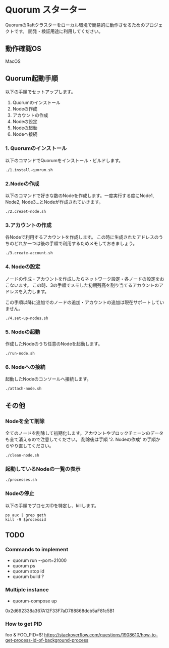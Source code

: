 # Quorum スターター

QuorumのRaftクラスターをローカル環境で簡易的に動作させるためのプロジェクトです。 開発・検証用途に利用してください。

## 動作確認OS

MacOS

## Quorum起動手順

以下の手順でセットアップします。

1. Quorumのインストール
2. Nodeの作成
3. アカウントの作成
4. Nodeの設定
5. Nodeの起動
6. Nodeへ接続

### 1. Quorumのインストール

以下のコマンドでQuorumをインストール・ビルドします。

```
./1.install-quorum.sh
```

### 2.Nodeの作成

以下のコマンドで好きな数のNodeを作成します。一度実行する度にNode1, Node2, Node3...とNodeが作成されていきます。

```
./2.creaet-node.sh
```

### 3.アカウントの作成

各Nodeで利用するアカウントを作成します。 この時に生成されたアドレスのうちのどれか一つは後の手順で利用するためメモしておきましょう。

```
./3.create-account.sh
```

### 4. Nodeの設定

ノードの作成・アカウントを作成したらネットワーク設定・各ノードの設定をおこないます。 この時、3の手順でメモした初期残高を割り当てるアカウントのアドレスを入力します。

この手順以降に追加でのノードの追加・アカウントの追加は現在サポートしていません。

```
./4.set-up-nodes.sh
```

### 5. Nodeの起動

作成したNodeのうち任意のNodeを起動します。

```
./run-node.sh
```

### 6. Nodeへの接続

起動したNodeのコンソールへ接続します。

```
./attach-node.sh
```

## その他

### Nodeを全て削除

全てのノードを削除して初期化します。アカウントやブロックチェーンのデータも全て消えるので注意してください。 削除後は手順 '2. Nodeの作成' の手順からやり直してください。

```
./clean-node.sh
```

### 起動しているNodeの一覧の表示

```
./processes.sh
```

### Nodeの停止

以下の手順でプロセスIDを特定し、killします。

```
ps aux | grep geth
kill -9 $processid
```

## TODO

### Commands to implement

- quorum run --port=21000
- quorum ps
- quorum stop id
- quorum build ?

### Multiple instance

- quorum-compose up

0x2d692338a367A12F33F7aD788868dcb5aF81c5B1

### How to get PID

foo & FOO_PID=$!
https://stackoverflow.com/questions/1908610/how-to-get-process-id-of-background-process
